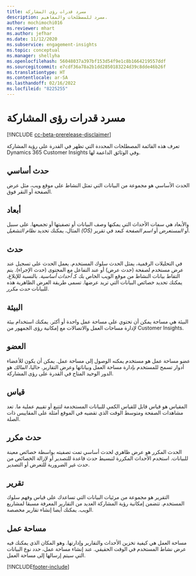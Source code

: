 ```yaml
---
title: مسرد قدرات رؤى المشاركة
description: مسرد للمصطلحات والمفاهيم.
author: mochimochi016
ms.reviewer: mhart
ms.author: jefhar
ms.date: 11/12/2020
ms.subservice: engagement-insights
ms.topic: conceptual
ms.manager: shellyha
ms.openlocfilehash: 56048037a397bf153d54f9e1c8b1664219557ddf
ms.sourcegitcommit: e7cdf36a78a2b1dd2850183224d39c8dde46b26f
ms.translationtype: HT
ms.contentlocale: ar-SA
ms.lasthandoff: 02/16/2022
ms.locfileid: "8225255"
---
```

# <a name="engagement-insights-capability-glossary"></a>مسرد قدرات رؤى المشاركة

[!INCLUDE [cc-beta-prerelease-disclaimer](includes/cc-beta-prerelease-disclaimer.md)]

تعرف هذه القائمة المصطلحات المحددة التي تظهر في القدرة على رؤية المشاركة Dynamics 365 Customer Insights وفي الوثائق الداعمة لها.

## <a name="base-event"></a>حدث أساسي

الحدث الأساسي هو مجموعة من البيانات التي تمثل النشاط على موقع ويب، مثل عرض الصفحة أو النقر فوق. 

## <a name="dimensions"></a>أبعاد

والأبعاد هي سمات الأحداث التي يمكنها وصف البيانات أو تصفيتها أو تجميعها. على سبيل المثال، يمكنك تحديد *نظام التشغيل (OS)* أو *المستعرض* أو *اسم الصفحة* كبعد في تقرير.

## <a name="event"></a>حدث

في التحليلات الرقمية، يمثل الحدث سلوك المستخدم. يعمل الحدث على تسجيل عند عرض مستخدم لصفحة (حدث عرض) أو عند التفاعل مع المحتوى (حدث الإجراء). يتم التقاط بيانات النشاط من موقع الويب الخاص بك كـ *أحداث أساسية*. بالنسبة للإبلاغ، يمكنك تحديد خصائص البيانات التي تريد عرضها. تسمى طريقة العرض الظاهرية هذه للبيانات *حدث مكرر*. 

## <a name="environment"></a>البيئة

 البيئة هي مساحة يمكن أن تحتوي على مساحة عمل واحدة أو أكثر. يمكنك استخدام بيئة لإدارة مساحات العمل والاتصالات مع إمكانية رؤى الجمهور من Customer Insights.

## <a name="member"></a>العضو

عضو مساحة عمل هو مستخدم يمكنه الوصول إلى مساحة عمل. يمكن أن يكون للأعضاء أدوار تسمح للمستخدم بإدارة مساحة العمل وبياناتها وعرض التقارير. حاليا، *المالك* هو الدور الوحيد المتاح في القدرة على رؤى المشاركة.

## <a name="metric"></a>قياس

المقياس هو قياس قابل للقياس الكمي للبيانات المستخدمة لتتبع أو تقييم عملية ما. تعد مشاهدات الصفحة ومتوسط الوقت الذي تقضيه في الموقع أمثلة على المقاييس ذات الصلة.

## <a name="refined-event"></a>حدث مكرر

الحدث المكرر هو عرض ظاهري لحدث أساسي تمت تصفيته بواسطة خصائص معينة للبيانات. استخدم الأحداث المكررة لتبسيط حدث قاعدة للتصدير أو لإزالة الخصائص من حدث غير الضرورية للتعرض أو التصدير.

## <a name="report"></a>‏‏تقرير

التقرير هو مجموعة من مرئيات البيانات التي تساعدك على قياس وفهم سلوك المستخدم. تتضمن إمكانية رؤية المشاركة العديد من التقارير المعرفة مسبقا لمشاريع الويب. يمكنك أيضا إنشاء تقارير مخصصة. 

## <a name="workspace"></a>مساحة عمل

مساحة العمل هي كيفية تخزين الأحداث والتقارير وإدارتها. وهو المكان الذي يمكنك فيه عرض نشاط المستخدم في الوقت الحقيقي. عند إنشاء مساحة عمل، حدد نوع البيانات التي سيتم إرسالها إلى مساحة العمل.


[!INCLUDE[footer-include](../includes/footer-banner.md)]